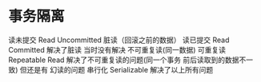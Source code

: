# 事务隔离

读未提交 Read Uncommitted 脏读（回滚之前的数据）
读已提交 Read Committed   解决了脏读 当时没有解决 不可重复读(同一数据)
可重复读 Repeatable Read  解决了不可重复读的问题(同一个事务 前后读取到的数据不一致) 但还是有 幻读的问题
串行化  Serializable      解决了以上所有问题
    
